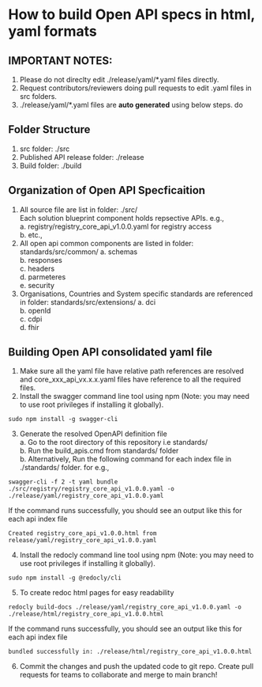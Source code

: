 # How to build Open API specs in html, yaml formats

## IMPORTANT NOTES: 
1. Please do not direclty edit ./release/yaml/*.yaml files directly. 
2. Request contributors/reviewers doing pull requests to edit .yaml files in src folders.
3. ./release/yaml/*.yaml files are <b>auto generated</b> using below steps.
do
## Folder Structure
1. src folder: ./src
2. Published API release folder: ./release
3. Build folder: ./build

## Organization of Open API Specficaition 
1. All source file are list in folder: ./src/ <br>
    Each solution blueprint component holds repsective APIs. e.g., <br>
    a. registry/registry_core_api_v1.0.0.yaml for registry access <br>
    b. etc.,
2. All open api common components are listed in folder: standards/src/common/
    a. schemas <br>
    b. responses <br>
    c. headers <br>
    d. parmeteres <br>
    e. security <br>
3. Organisations, Countries and System specific standards are referenced in folder: standards/src/extensions/<name>
    a. dci <br>
    b. openId <br>
    c. cdpi <br>
    d. fhir <br>

## Building Open API consolidated yaml file
1. Make sure all the yaml file have relative path references are resolved and core_xxx_api_vx.x.x.yaml files have reference to all the required files.
2. Install the swagger command line tool using npm (Note: you may need to use root privileges if installing it globally).

```
sudo npm install -g swagger-cli
```
3. Generate the resolved OpenAPI definition file <br>
    a. Go to the root directory of this repository i.e standards/ <br>
    b. Run the build_apis.cmd from standards/ folder  <br>
    b. Alternatively, Run the following command for each index file in ./standards/ folder. for e.g., <br>

```
swagger-cli -f 2 -t yaml bundle ./src/registry/registry_core_api_v1.0.0.yaml -o ./release/yaml/registry_core_api_v1.0.0.yaml

```

If the command runs successfully, you should see an output like this for each api index file
```
Created registry_core_api_v1.0.0.html from release/yaml/registry_core_api_v1.0.0.yaml
```
4. Install the redocly command line tool using npm (Note: you may need to use root privileges if installing it globally).

```
sudo npm install -g @redocly/cli
```

5. To create redoc html pages for easy readability 

```
redocly build-docs ./release/yaml/registry_core_api_v1.0.0.yaml -o ./release/html/registry_core_api_v1.0.0.html
```

If the command runs successfully, you should see an output like this for each api index file
```
bundled successfully in: ./release/html/registry_core_api_v1.0.0.html
```

6. Commit the changes and push the updated code to git repo. Create pull requests for teams to collaborate and merge to main branch!
